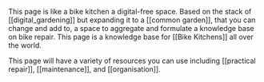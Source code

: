 This page is like a bike kitchen a digital-free space. Based on the stack of [[digital_gardening]] but expanding it to a [[common garden]], that you can change and add to, a space to aggregate and formulate a knowledge base on bike repair. This page is a knowledge base for [[Bike Kitchens]] all over the world. 

This page will have a variety of resources you can use including [[practical repair]], [[maintenance]], and [[organisation]].